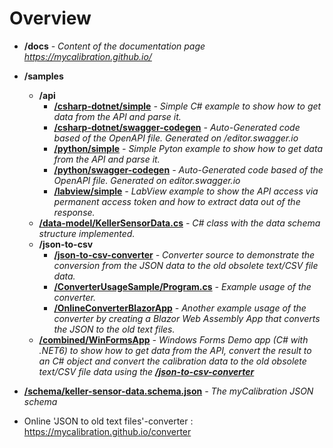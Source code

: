 # Overview

- **/docs**  *- Content of the documentation page https://mycalibration.github.io/*
- **/samples**
  - **/api**
    - [**/csharp-dotnet/simple**](https://github.com/mycalibration/mycalibration.github.io/tree/main/samples/api/csharp-dotnet/simple) *- Simple C# example to show how to get data from the API and parse it.*
    - [**/csharp-dotnet/swagger-codegen**](https://github.com/mycalibration/mycalibration.github.io/tree/main/samples/api/csharp-dotnet/swagger-codegen)  *- Auto-Generated code based of the OpenAPI file. Generated on /editor.swagger.io*  
    - [**/python/simple**](https://github.com/mycalibration/mycalibration.github.io/blob/main/samples/api/python/simple/get-data.py)  *- Simple Pyton example to show how to get data from the API and parse it.* 
    - [**/python/swagger-codegen**](https://github.com/mycalibration/mycalibration.github.io/tree/main/samples/api/python/swagger-codegen)    *- Auto-Generated code based of the OpenAPI file. Generated on editor.swagger.io*  
    - [**/labview/simple**](https://github.com/mycalibration/mycalibration.github.io/blob/main/samples/api/labview/simple/)  *- LabView example to show the API access via permanent access token and how to extract data out of the response.* 
  - [**/data-model/KellerSensorData.cs**](https://github.com/mycalibration/mycalibration.github.io/blob/main/samples/data-model/KellerSensorData.cs)  *- C# class with the data schema structure implemented.*  
  - **/json-to-csv**
    - [**/json-to-csv-converter**](https://github.com/mycalibration/mycalibration.github.io/tree/main/samples/json-to-csv/json-to-csv-converter/)  *- Converter source to demonstrate the conversion from the JSON data to the old obsolete text/CSV file data.*
    - [**/ConverterUsageSample/Program.cs**](https://github.com/mycalibration/mycalibration.github.io/blob/main/samples/json-to-csv/ConverterUsageSample/Program.cs)  *- Example usage of the converter.*
    - [**/OnlineConverterBlazorApp**](https://github.com/mycalibration/mycalibration.github.io/blob/main/samples/json-to-csv/OnlineConverterBlazorApp/)  *- Another example usage of the converter by creating a Blazor Web Assembly App that converts the JSON to the old text files.*
  - [**/combined/WinFormsApp**](https://github.com/mycalibration/mycalibration.github.io/tree/main/samples/combined/WinFormsApp) *- Windows Forms Demo app (C# with .NET6) to show how to get data from the API, convert the result to an C# object and convert the calibration data to the old obsolete text/CSV file data using the [**/json-to-csv-converter**](https://github.com/mycalibration/mycalibration.github.io/tree/main/samples/json-to-csv/json-to-csv-converter/)*
- [**/schema/keller-sensor-data.schema.json**](https://github.com/mycalibration/mycalibration.github.io/blob/main/schema/keller-sensor-data.schema.json)  *- The myCalibration JSON schema*  

- Online 'JSON to old text files'-converter : https://mycalibration.github.io/converter
